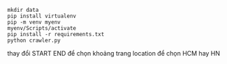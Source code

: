```code
mkdir data
pip install virtualenv
pip -m venv myenv
myenv/Scripts/activate
pip install -r requirements.txt
python crawler.py
```

thay đổi START END để chọn khoảng trang
location để chọn HCM hay HN
